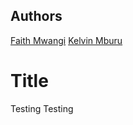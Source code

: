 ## Authors

[Faith Mwangi](https://github.com/miss-faith)
[Kelvin Mburu](https://github.com/kelvinmburu)

# Title
Testing Testing

